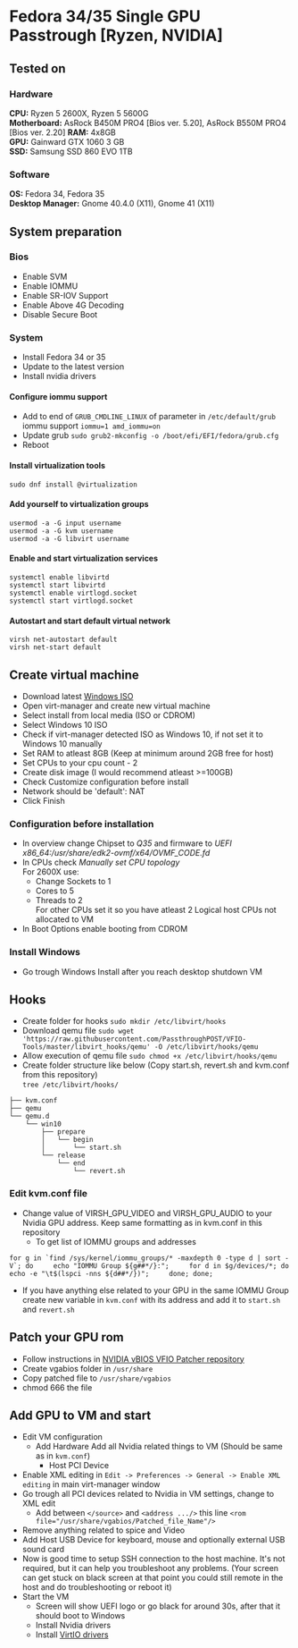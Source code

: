 # Fedora 34/35 Single GPU Passtrough [Ryzen, NVIDIA]

## Tested on
### Hardware
**CPU:** Ryzen 5 2600X, Ryzen 5 5600G  
**Motherboard:**  AsRock B450M PRO4 [Bios ver. 5.20], AsRock B550M PRO4 [Bios ver. 2.20]
**RAM:** 4x8GB  
**GPU:** Gainward GTX 1060 3 GB  
**SSD:** Samsung SSD 860 EVO 1TB

### Software
**OS:** Fedora 34, Fedora 35   
**Desktop Manager:** Gnome 40.4.0 (X11), Gnome 41 (X11)  

## System preparation
### Bios
* Enable SVM
* Enable IOMMU
* Enable SR-IOV Support
* Enable Above 4G Decoding
* Disable Secure Boot

### System
* Install Fedora 34 or 35
* Update to the latest version
* Install nvidia drivers

#### Configure iommu support
* Add to end of `GRUB_CMDLINE_LINUX` of parameter in `/etc/default/grub` iommu support
`iommu=1 amd_iommu=on`
* Update grub `sudo grub2-mkconfig -o /boot/efi/EFI/fedora/grub.cfg`
* Reboot

#### Install virtualization tools
`sudo dnf install @virtualization`

#### Add yourself to virtualization groups
`usermod -a -G input username`  
`usermod -a -G kvm username`  
`usermod -a -G libvirt username`  

#### Enable and start virtualization services
`systemctl enable libvirtd`  
`systemctl start libvirtd`  
`systemctl enable virtlogd.socket`  
`systemctl start virtlogd.socket`  

#### Autostart and start default virtual network
`virsh net-autostart default`  
`virsh net-start default`  

## Create virtual machine
* Download latest [Windows ISO](https://www.microsoft.com/en-us/software-download/windows10ISO)
* Open virt-manager and create new virtual machine
* Select install from local media (ISO or CDROM)
* Select Windows 10 ISO
* Check if virt-manager detected ISO as Windows 10, if not set it to Windows 10 manually
* Set RAM to atleast 8GB (Keep at minimum around 2GB free for host)
* Set CPUs to your cpu count - 2
* Create disk image (I would recommend atleast >=100GB)
* Check Customize configuration before install
* Network should be 'default': NAT
* Click Finish
  
### Configuration before installation
* In overview change Chipset to *Q35* and firmware to *UEFI x86_64:/usr/share/edk2-ovmf/x64/OVMF_CODE.fd*  
* In CPUs check *Manually set CPU topology*  
    For 2600X use:
	* Change Sockets to 1
	* Cores to 5
    * Threads to 2  
    For other CPUs set it so you have atleast 2 Logical host CPUs not allocated to VM
* In Boot Options enable booting from CDROM

### Install Windows
* Go trough Windows Install after you reach desktop shutdown VM

## Hooks
* Create folder for hooks `sudo mkdir /etc/libvirt/hooks`   
* Download qemu file `sudo wget 'https://raw.githubusercontent.com/PassthroughPOST/VFIO-Tools/master/libvirt_hooks/qemu' -O /etc/libvirt/hooks/qemu`  
* Allow execution of qemu file `sudo chmod +x /etc/libvirt/hooks/qemu`  
* Create folder structure like below (Copy start.sh, revert.sh and kvm.conf from this repository)  
`tree /etc/libvirt/hooks/`  
```
├── kvm.conf
├── qemu
└── qemu.d
    └── win10
        ├── prepare
        │   └── begin
        │       └── start.sh
        └── release
            └── end
                └── revert.sh
```  

### Edit kvm.conf file
* Change value of VIRSH_GPU_VIDEO and VIRSH_GPU_AUDIO to your Nvidia GPU address. Keep same formatting as in kvm.conf in this repository
	* To get list of IOMMU groups and addresses  
```
for g in `find /sys/kernel/iommu_groups/* -maxdepth 0 -type d | sort -V`; do     echo "IOMMU Group ${g##*/}:";     for d in $g/devices/*; do         echo -e "\t$(lspci -nns ${d##*/})";     done; done;
```
 * If you have anything else related to your GPU in the same IOMMU Group create new variable in `kvm.conf` with its address and add it to `start.sh` and `revert.sh`

## Patch your GPU rom
* Follow instructions in [NVIDIA vBIOS VFIO Patcher repository](https://github.com/Matoking/NVIDIA-vBIOS-VFIO-Patcher)
* Create vgabios folder in `/usr/share`
* Copy patched file to `/usr/share/vgabios`
* chmod 666 the file  

## Add GPU to VM and start
* Edit VM configuration
	* Add Hardware
        Add all Nvidia related things to VM (Should be same as in `kvm.conf`)
		* Host PCI Device
* Enable XML editing in `Edit -> Preferences -> General -> Enable XML editing` in main virt-manager window
* Go trough all PCI devices related to Nvidia in VM settings, change to XML edit
	* Add between `</source>` and `<address .../>` this line `<rom file="/usr/share/vgabios/Patched_file_Name"/>`
* Remove anything related to spice and Video
* Add Host USB Device for keyboard, mouse and optionally external USB sound card
* Now is good time to setup SSH connection to the host machine. It's not required, but it can help you troubleshoot any problems. (Your screen can get stuck on black screen at that point you could still remote in the host and do troubleshooting or reboot it)
* Start the VM
	* Screen will show UEFI logo or go black for around 30s, after that it should boot to Windows
	* Install Nvidia drivers
    * Install [VirtIO drivers](https://github.com/virtio-win/virtio-win-pkg-scripts/blob/master/README.md)





